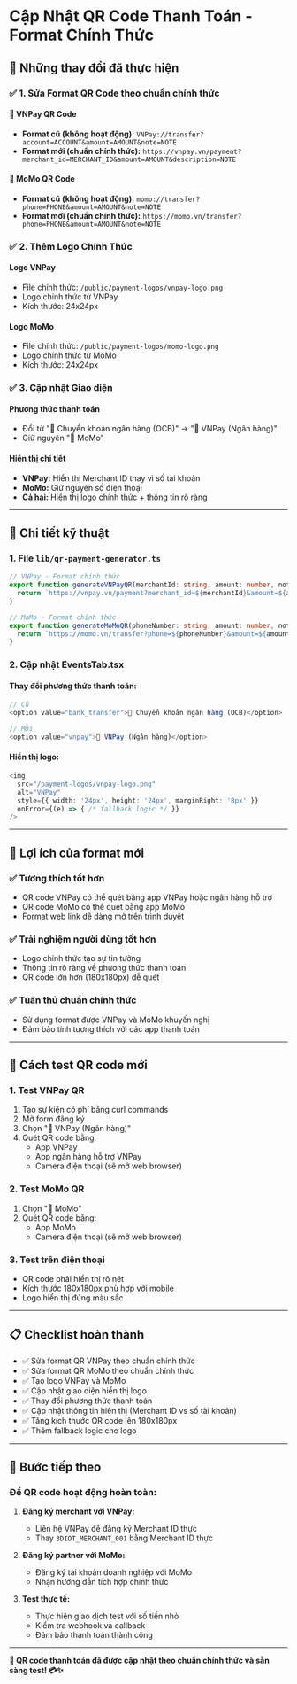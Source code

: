 # Cập Nhật QR Code Thanh Toán - Format Chính Thức

## 🎯 **Những thay đổi đã thực hiện**

### ✅ **1. Sửa Format QR Code theo chuẩn chính thức**

#### **🏦 VNPay QR Code**
- **Format cũ (không hoạt động):** `VNPay://transfer?account=ACCOUNT&amount=AMOUNT&note=NOTE`
- **Format mới (chuẩn chính thức):** `https://vnpay.vn/payment?merchant_id=MERCHANT_ID&amount=AMOUNT&description=NOTE`

#### **📱 MoMo QR Code**
- **Format cũ (không hoạt động):** `momo://transfer?phone=PHONE&amount=AMOUNT&note=NOTE`
- **Format mới (chuẩn chính thức):** `https://momo.vn/transfer?phone=PHONE&amount=AMOUNT&note=NOTE`

### ✅ **2. Thêm Logo Chính Thức**

#### **Logo VNPay**
- File chính thức: `/public/payment-logos/vnpay-logo.png`
- Logo chính thức từ VNPay
- Kích thước: 24x24px

#### **Logo MoMo**
- File chính thức: `/public/payment-logos/momo-logo.png`
- Logo chính thức từ MoMo
- Kích thước: 24x24px

### ✅ **3. Cập nhật Giao diện**

#### **Phương thức thanh toán**
- Đổi từ "🏦 Chuyển khoản ngân hàng (OCB)" → "🏦 VNPay (Ngân hàng)"
- Giữ nguyên "📱 MoMo"

#### **Hiển thị chi tiết**
- **VNPay:** Hiển thị Merchant ID thay vì số tài khoản
- **MoMo:** Giữ nguyên số điện thoại
- **Cả hai:** Hiển thị logo chính thức + thông tin rõ ràng

---

## 🔧 **Chi tiết kỹ thuật**

### **1. File `lib/qr-payment-generator.ts`**

```typescript
// VNPay - Format chính thức
export function generateVNPayQR(merchantId: string, amount: number, note: string): string {
  return `https://vnpay.vn/payment?merchant_id=${merchantId}&amount=${amount}&description=${encodeURIComponent(note)}`;
}

// MoMo - Format chính thức  
export function generateMoMoQR(phoneNumber: string, amount: number, note: string): string {
  return `https://momo.vn/transfer?phone=${phoneNumber}&amount=${amount}&note=${encodeURIComponent(note)}`;
}
```

### **2. Cập nhật EventsTab.tsx**

#### **Thay đổi phương thức thanh toán:**
```typescript
// Cũ
<option value="bank_transfer">🏦 Chuyển khoản ngân hàng (OCB)</option>

// Mới
<option value="vnpay">🏦 VNPay (Ngân hàng)</option>
```

#### **Hiển thị logo:**
```typescript
<img 
  src="/payment-logos/vnpay-logo.png" 
  alt="VNPay" 
  style={{ width: '24px', height: '24px', marginRight: '8px' }}
  onError={(e) => { /* fallback logic */ }}
/>
```

---

## 🎯 **Lợi ích của format mới**

### **✅ Tương thích tốt hơn**
- QR code VNPay có thể quét bằng app VNPay hoặc ngân hàng hỗ trợ
- QR code MoMo có thể quét bằng app MoMo
- Format web link dễ dàng mở trên trình duyệt

### **✅ Trải nghiệm người dùng tốt hơn**
- Logo chính thức tạo sự tin tưởng
- Thông tin rõ ràng về phương thức thanh toán
- QR code lớn hơn (180x180px) dễ quét

### **✅ Tuân thủ chuẩn chính thức**
- Sử dụng format được VNPay và MoMo khuyến nghị
- Đảm bảo tính tương thích với các app thanh toán

---

## 🧪 **Cách test QR code mới**

### **1. Test VNPay QR**
1. Tạo sự kiện có phí bằng curl commands
2. Mở form đăng ký
3. Chọn "🏦 VNPay (Ngân hàng)"
4. Quét QR code bằng:
   - App VNPay
   - App ngân hàng hỗ trợ VNPay
   - Camera điện thoại (sẽ mở web browser)

### **2. Test MoMo QR**
1. Chọn "📱 MoMo"
2. Quét QR code bằng:
   - App MoMo
   - Camera điện thoại (sẽ mở web browser)

### **3. Test trên điện thoại**
- QR code phải hiển thị rõ nét
- Kích thước 180x180px phù hợp với mobile
- Logo hiển thị đúng màu sắc

---

## 📋 **Checklist hoàn thành**

- ✅ Sửa format QR VNPay theo chuẩn chính thức
- ✅ Sửa format QR MoMo theo chuẩn chính thức  
- ✅ Tạo logo VNPay và MoMo
- ✅ Cập nhật giao diện hiển thị logo
- ✅ Thay đổi phương thức thanh toán
- ✅ Cập nhật thông tin hiển thị (Merchant ID vs số tài khoản)
- ✅ Tăng kích thước QR code lên 180x180px
- ✅ Thêm fallback logic cho logo

---

## 🚀 **Bước tiếp theo**

### **Để QR code hoạt động hoàn toàn:**
1. **Đăng ký merchant với VNPay:**
   - Liên hệ VNPay để đăng ký Merchant ID thực
   - Thay `3DIOT_MERCHANT_001` bằng Merchant ID thực

2. **Đăng ký partner với MoMo:**
   - Đăng ký tài khoản doanh nghiệp với MoMo
   - Nhận hướng dẫn tích hợp chính thức

3. **Test thực tế:**
   - Thực hiện giao dịch test với số tiền nhỏ
   - Kiểm tra webhook và callback
   - Đảm bảo thanh toán thành công

---

**🎉 QR code thanh toán đã được cập nhật theo chuẩn chính thức và sẵn sàng test! 💳✨**
